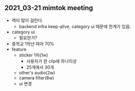 ## 2021_03-21 mimtok meeting
   - 렉이 많이 걸린다. 
      - backend infra keep-alive, category ui 때문에 한계가 있음. 
   - category ui
      - 필요한가?
   -  중학교 1학년 여아 70%
   -  feature
      -  sticker 1차(1w)
         -  사용자가 한 clip에 하나이상
         -  25개에서 30개
      -  other's audio(2w)
      -  camera filter(8w)
      -  ui 변경